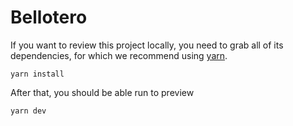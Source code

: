 # Bellotero

If you want to review this project locally, you need to grab all of its dependencies, for which we recommend using [yarn](https://yarnpkg.com/lang/en/).

``yarn install``

After that, you should be able run to preview

``yarn dev``
